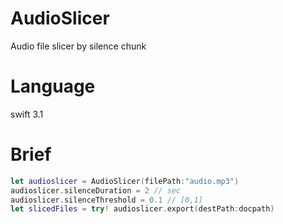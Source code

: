 # AudioSlicer
Audio file slicer by silence chunk

# Language 
swift 3.1

# Brief

``` swift
let audioslicer = AudioSlicer(filePath:"audio.mp3")
audioslicer.silenceDuration = 2 // sec
audioslicer.silenceThreshold = 0.1 // [0,1]
let slicedFiles = try! audioslicer.export(destPath:docpath) 
```


